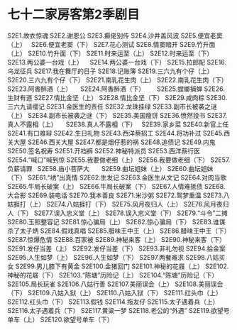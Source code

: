 # 七十二家房客第2季剧目
S2E1.故衣惊魂
S2E2.谢恩公
S2E3.癫佬别传
S2E4.沙井盖风波
S2E5.便宜老窦（上）  
S2E6.便宜老窦（下）
S2E7.花心测试
S2E8.情窦暗开
S2E9.竹升面（上）
S2E10.竹升面（下）
S2E11.时来运至（上）
S2E12.时来运至（下）
S2E13.两公婆一台戏（上）   
S2E14.两公婆一台戏（下）
S2E15.拉郎配
S2E16.乌龙征兵
S2E17.我在舞厅的日子
S2E18.记账簿
S2E19.三六九有个仔（上）
S2E20.三六九有个仔（下）
S2E21.南乳花生肉（上）
S2E22.南乳花生肉（下）
S2E23.阿香醉酒（上）    
S2E24.阿香醉酒（下）      
S2E25.螳螂捕蝉
S2E26.生财有道
S2E27.情比金坚（上）
S2E28.情比金坚（下）
S2E29.咸肉粽
S2E30.三六九请缨记
S2E31.金医生的责任
S2E32.龙珠挂绿
S2E33.副市长被袭之谜（上）
S2E34.副市长被袭之谜（下）
S2E35.美国瘦饼
S2E36.愤然投书
S2E37.真人不露相（上）    
S2E38.真人不露相（下）  
S2E39.家乡菜
S2E40.新官上任
S2E41.有口难辩
S2E42.生日礼物
S2E43.西洋蔡招工
S2E44.将功补过
S2E45.西关大屋
S2E46.西关大屋
S2E47.都是烟仔惹的祸
S2E48.追债记
S2E49.内鬼
S2E50.签名祝寿
S2E51.开裆裤
S2E52.神秘特派员
S2E53.西洋蔡行医
S2E54.“喊口”喊到惊
S2E55.我要做老细（上）
S2E56.我要做老细（下）
S2E57.负薪请罪  
S2E58.庙小菩萨大      
S2E59.曲坛姐妹（上）
S2E60.曲坛姐妹（下）
S2E61.“绣”出真情
S2E62.生发记
S2E63.金医生从文记
S2E64.对肉当歌
S2E65.牛局长破案（上）
S2E66.牛局长破案（下）
S2E67.人情难抵债
S2E68.大合影
S2E69.装电话
S2E70.我本善良
S2E71.米沙粥
S2E72.鸳梦重温
S2E73.八姑捱打（上）
S2E74.八姑捱打（下）
S2E75.风月夜归人（上）
S2E76.风月夜归人（下）
S2E77.误入忠义堂（上）
S2E78.误入忠义堂（下）
S2E79.“斗令”二摊
S2E80.玉照整容记
S2E81.惊心骗局（上）
S2E82.惊心骗局（下）
S2E83.谁谋杀了太子炳
S2E84.假戏真唱
S2E85.腊味王中王（上）
S2E86.腊味王中王（下）
S2E87.惊爆危情
S2E88.百家被
S2E89.神秘来客（上）
S2E90.神秘来客（下） 
S2E91.发仔当差（上）
S2E92.发仔当差（下）
S2E93.非礼勿视
S2E94.拾金案
S2E95.人生如梦（上）
S2E96.人生如梦（下）
S2E97.两餐难求
S2E98.八姑买女
S2E99.男儿膝下有黄金
S2E100.金猪回门
S2E101.神秘的花屐（上）
S2E102.神秘的花屐（下）
S2E103.“陈塘”历险记（上）
S2E104.“陈塘”历险记（下）
S2E105.局长玩雀
S2E106.八姑行善
S2E107.美丽误会（上）
S2E108.美丽误会（下）
S2E109.八姑入狱（上）
S2E110.八姑入狱（下）
S2E111.红头巾（上）
S2E112.红头巾（下）
S2E113.假钱
S2E114.拖友仔
S2E115.太子遇着兵（上）
S2E116.太子遇着兵（下）
S2E117.黄粱一梦
S2E118.老公的“外遇”
S2E119.欲望号单车（上）
S2E120.欲望号单车（下）
<!-- 内容基于[闲看蜜蜂由蜜意]整理内容进行二次整理 https://space.bilibili.com/512513078 出处：bilibili -->